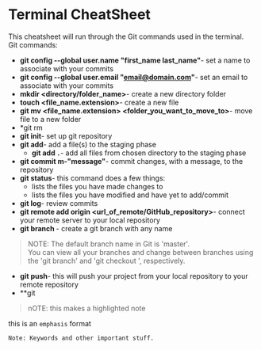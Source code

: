 # Terminal CheatSheet 
This cheatsheet will run through the Git commands used in the terminal.
<br> Git commands: </br>

* **git config --global user.name "first_name last_name"**- set a name to associate with your commits
* **git config --global user.email "email@domain.com"**- set an email to associate with your commits
* **mkdir <directory/folder_name>**- create a new directory folder 
* **touch <file_name.extension>**- create a new file
* **git mv <file_name.extension> <folder_you_want_to_move_to>**- move file to a new folder
* *git rm
* **git init**- set up git repository 
* **git add**- add a file(s) to the staging phase 
  * **git add `.`**- add all files from chosen directory to the staging phase
* **git commit m-"message"**- commit changes, with a message, to the repository
* **git status**- this command does a few things:
  * lists the files you have made changes to
  * lists the files you have modified and have yet to add/commit 
* **git log**- review commits 
* **git remote add origin <url_of_remote/GitHub_repository>**- connect your remote server to your local repository
* **git branch <branch>**- create a git branch with any name 
> NOTE: The default branch name in Git is 'master'. <br> You can view all your branches and change between branches using the 'git branch' and 'git checkout <branchname>', respectively. </br>
* **git push**- this will push your project from your local repository to your remote repository
* **git 


> nOTE: this makes a highlighted note 

this is an `emphasis` format

```
Note: Keywords and other important stuff.

```